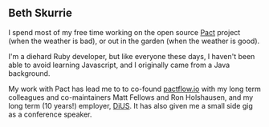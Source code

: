 ## Beth Skurrie

I spend most of my free time working on the open source [Pact](https://pact.io) project (when the weather is bad), or out in the garden (when the weather is good).

I'm a diehard Ruby developer, but like everyone these days, I haven't been able to avoid learning Javascript, and I originally came from a Java background.

My work with Pact has lead me to to co-found [pactflow.io](https://pactflow.io) with my long term colleagues and co-maintainers Matt Fellows and Ron Holshausen, and my long term (10 years!) employer, [DiUS](https://dius.com.au). It has also given me a small side gig as a conference speaker.
